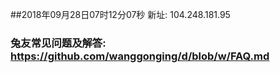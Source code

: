 ##2018年09月28日07时12分07秒 新址: 104.248.181.95
### 兔友常见问题及解答: https://github.com/wanggonging/d/blob/w/FAQ.md
